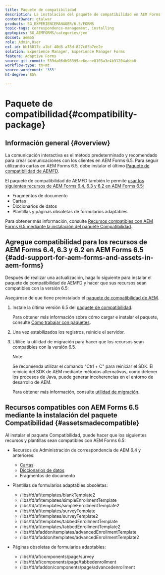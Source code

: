 ```yaml
---
title: Paquete de compatibilidad
description: La instalación del paquete de compatibilidad en AEM Forms 6.5 le permite utilizar los recursos de Administración de correspondencia de AEM Forms 6.4 y versiones anteriores, así como las plantillas y páginas de formularios adaptables obsoletos
contentOwner: gtalwar
products: SG_EXPERIENCEMANAGER/6.5/FORMS
topic-tags: correspondence-management, installing
geptopics: SG_AEMFORMS/categories/jee
docset: aem65
role: Admin,User
exl-id: bb16017c-a1bf-40d8-a78d-827c05b7ee2e
solution: Experience Manager, Experience Manager Forms
feature: Adaptive Forms
source-git-commit: 539da06db98395ae6eaee8103a3e4b31204abbb8
workflow-type: tm+mt
source-wordcount: '355'
ht-degree: 85%

---
```


# Paquete de compatibilidad{#compatibility-package}

## Información general {#overview}

La comunicación interactiva es el método predeterminado y recomendado para crear comunicaciones con los clientes en AEM Forms 6.5. Para seguir utilizando cartas en AEM Forms 6.5, debe instalar el último [Paquete de compatibilidad de AEMFD](https://helpx.adobe.com/es/aem-forms/kb/aem-forms-releases.html).

El paquete de compatibilidad de AEMFD también le permite [usar los siguientes recursos de AEM Forms 6.4, 6.3 y 6.2 en AEM Forms 6.5:](../../forms/using/compatibility-package.md#add-support-for-aem-forms-and-assets-in-aem-forms)

* Fragmentos de documento
* Cartas
* Diccionarios de datos
* Plantillas y páginas obsoletas de formularios adaptables

Para obtener más información, consulte [Recursos compatibles con AEM Forms 6.5 mediante la instalación del paquete Compatibilidad](../../forms/using/compatibility-package.md#assetsmadecompatible).

## Agregue compatibilidad para los recursos de AEM Forms 6.4, 6.3 y 6.2 en AEM Forms 6.5 {#add-support-for-aem-forms-and-assets-in-aem-forms}

Después de realizar una actualización, haga lo siguiente para instalar el paquete de compatibilidad de AEMFD y hacer que sus recursos sean compatibles con la versión 6.5:

Asegúrese de que tiene preinstalado el [paquete de compatibilidad de AEM](https://helpx.adobe.com/es/aem-forms/kb/aem-forms-releases.html).

1. Instale la última versión 6.5 del [paquete de compatibilidad](https://helpx.adobe.com/es/aem-forms/kb/aem-forms-releases.html).

   Para obtener más información sobre cómo cargar e instalar el paquete, consulte [Cómo trabajar con paquetes](/help/sites-administering/package-manager.md).

1. Una vez estabilizados los registros, reinicie el servidor.
1. Utilice la utilidad de migración para hacer que los recursos sean compatibles con la versión 6.5.

   >[!NOTE]
   >
   > Se recomienda utilizar el comando &quot;Ctrl + C&quot; para reiniciar el SDK. El reinicio del SDK de AEM mediante métodos alternativos, como detener los procesos de Java, puede generar incoherencias en el entorno de desarrollo de AEM.

   Para obtener más información, consulte [utilidad de migración](../../forms/using/migration-utility.md).

## Recursos compatibles con AEM Forms 6.5 mediante la instalación del paquete Compatibilidad {#assetsmadecompatible}

Al instalar el paquete Compatibilidad, puede hacer que los siguientes recursos y plantillas sean compatibles con AEM Forms 6.5:

* Recursos de Administración de correspondencia de AEM 6.4 y anteriores:

   * [Cartas](../../forms/using/create-letter.md)
   * [Diccionarios de datos](/help/forms/using/data-dictionary.md)
   * Fragmentos de documento

* Plantillas de formularios adaptables obsoletas:

   * /libs/fd/af/templates/blankTemplate2
   * /libs/fd/af/templates/simpleEnrollmentTemplate
   * /libs/fd/af/templates/simpleEnrollmentTemplate2
   * /libs/fd/af/templates/surveyTemplate
   * /libs/fd/af/templates/surveyTemplate2
   * /libs/fd/af/templates/tabbedEnrollmentTemplate
   * /libs/fd/af/templates/tabbedEnrollmentTemplate2
   * /libs/fd/afaddon/templates/advancedEnrollmentTemplate
   * /libs/fd/afaddon/templates/advancedEnrollmentTemplate2

* Páginas obsoletas de formularios adaptables:

   * /libs/fd/af/components/page/survey
   * /libs/fd/af/components/page/tabbedenrollment
   * /libs/fd/afaddon/components/page/advancedenrollment
